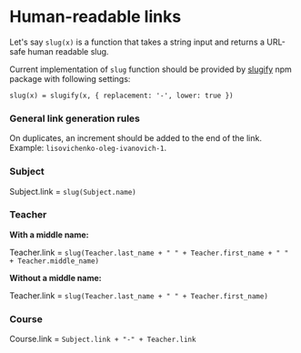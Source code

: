 # Human-readable links

Let's say `slug(x)` is a function that takes a string input and returns a URL-safe human readable slug.

Current implementation of `slug` function should be provided by [slugify](https://www.npmjs.com/package/slugify) npm package with following settings:

```
slug(x) = slugify(x, { replacement: '-', lower: true })
```

### General link generation rules

On duplicates, an increment should be added to the end of the link. Example: `lisovichenko-oleg-ivanovich-1`.

### Subject

Subject.link = `slug(Subject.name)`

### Teacher

**With a middle name:**

Teacher.link = `slug(Teacher.last_name + " " + Teacher.first_name + " " + Teacher.middle_name)`

**Without a middle name:**

Teacher.link = `slug(Teacher.last_name + " " + Teacher.first_name)`

### Course

Course.link = `Subject.link + "-" + Teacher.link`

